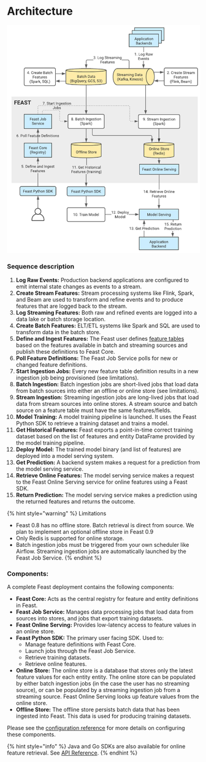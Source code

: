 # Architecture

![](../.gitbook/assets/image%20%286%29.png)

### Sequence description

1. **Log Raw Events:** Production backend applications are configured to emit internal state changes as events to a stream.
2. **Create Stream Features:** Stream processing systems like Flink, Spark, and Beam are used to transform and refine events and to produce features that are logged back to the stream.
3. **Log Streaming Features:** Both raw and refined events are logged into a data lake or batch storage location.
4. **Create Batch Features:** ELT/ETL systems like Spark and SQL are used to transform data in the batch store.
5. **Define and Ingest Features:** The Feast user defines [feature tables](feature-tables.md) based on the features available in batch and streaming sources and publish these definitions to Feast Core.
6. **Poll Feature Definitions:** The Feast Job Service polls for new or changed feature definitions.
7. **Start Ingestion Jobs:** Every new feature table definition results in a new ingestion job being provisioned \(see limitations\).
8. **Batch Ingestion:** Batch ingestion jobs are short-lived jobs that load data from batch sources into either an offline or online store \(see limitations\).
9. **Stream Ingestion:** Streaming ingestion jobs are long-lived jobs that load data from stream sources into online stores. A stream source and batch source on a feature table must have the same features/fields.
10. **Model Training:** A model training pipeline is launched. It uses the Feast Python SDK to retrieve a training dataset and trains a model.
11. **Get Historical Features:** Feast exports a point-in-time correct training dataset based on the list of features and entity DataFrame provided by the model training pipeline.
12. **Deploy Model:** The trained model binary \(and list of features\) are deployed into a model serving system.
13. **Get Prediction:** A backend system makes a request for a prediction from the model serving service.
14. **Retrieve Online Features:** The model serving service makes a request to the Feast Online Serving service for online features using a Feast SDK.
15. **Return Prediction:** The model serving service makes a prediction using the returned features and returns the outcome.

{% hint style="warning" %}
Limitations

* Feast 0.8 has no offline store. Batch retrieval is direct from source. We plan to implement an optional offline store in Feast 0.9
* Only Redis is supported for online storage.
* Batch ingestion jobs must be triggered from your own scheduler like Airflow. Streaming ingestion jobs are automatically launched by the Feast Job Service.
{% endhint %}

### Components:

A complete Feast deployment contains the following components:

* **Feast Core:** Acts as the central registry for feature and entity definitions in Feast. 
* **Feast Job Service:** Manages data processing jobs that load data from sources into stores, and jobs that export training datasets.
* **Feast Online Serving:** Provides low-latency access to feature values in an online store.
* **Feast Python SDK:** The primary user facing SDK. Used to:
  * Manage feature definitions with Feast Core.
  * Launch jobs through the Feast Job Service.
  * Retrieve training datasets.
  * Retrieve online features.
* **Online Store:** The online store is a database that stores only the latest feature values for each entity entity. The online store can be populated by either batch ingestion jobs \(in the case the user has no streaming source\), or can be populated by a streaming ingestion job from a streaming source. Feast Online Serving looks up feature values from the online store.
* **Offline Store:** The offline store persists batch data that has been ingested into Feast. This data is used for producing training datasets.

Please see the [configuration reference](../reference/configuration-reference.md#overview) for more details on configuring these components.

{% hint style="info" %}
Java and Go SDKs are also available for online feature retrieval. See [API Reference](../reference/api/).
{% endhint %}

